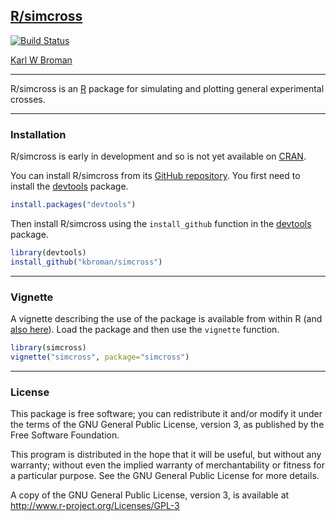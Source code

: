 ## [R/simcross](http://kbroman.org/simcross)

[![Build Status](https://travis-ci.org/kbroman/simcross.png?branch=master)](https://travis-ci.org/kbroman/simcross)

[Karl W Broman](http://kbroman.org)

---

R/simcross is an [R](http://www.r-project.org) package for simulating
and plotting general experimental crosses.

---

### Installation

R/simcross is early in development and so is not yet available on
[CRAN](http://cran.r-project.org).

You can install R/simcross from its
[GitHub repository](http://github.com/kbroman/simcross). You first need to
install the [devtools](https://github.com/hadley/devtools) package.

```r
install.packages("devtools")
```

Then install R/simcross using the `install_github` function in the
[devtools](http://github.com/hadley/devtools) package.

```r
library(devtools)
install_github("kbroman/simcross")
```

---

### Vignette

A vignette describing the use of the package is available from within
R (and [also here](assets/vignettes/simcross.html)). Load the package
and then use the `vignette` function.

```r
library(simcross)
vignette("simcross", package="simcross")
```

---

### License

This package is free software; you can redistribute it and/or modify it
under the terms of the GNU General Public License, version 3, as
published by the Free Software Foundation.

This program is distributed in the hope that it will be useful, but
without any warranty; without even the implied warranty of
merchantability or fitness for a particular purpose.  See the GNU
General Public License for more details.

A copy of the GNU General Public License, version 3, is available at  
<http://www.r-project.org/Licenses/GPL-3>
